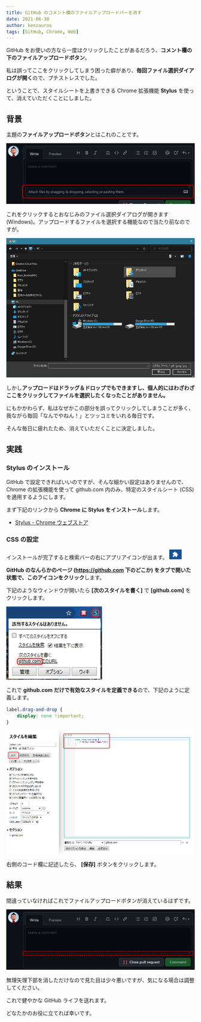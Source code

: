 ```yaml
---
title: GitHub のコメント欄のファイルアップロードバーを消す
date: 2021-06-30
author: kenzauros
tags: [GitHub, Chrome, Web]
---
```


GitHub をお使いの方なら一度はクリックしたことがあるだろう、**コメント欄の下のファイルアップロードボタン**。

私は誤ってここをクリックしてしまう困った癖があり、**毎回ファイル選択ダイアログが開く**ので、プチストレスでした。

ということで、スタイルシートを上書きできる Chrome 拡張機能 **Stylus** を使って、消えていただくことにしました。

## 背景

主題の**ファイルアップロードボタン**とはこれのことです。

![コメント欄のファイルアップロードボタン](images/hide-file-upload-bar-in-github-comment-1.png)

これをクリックするとおなじみのファイル選択ダイアログが開きます (Windows)。アップロードするファイルを選択する機能なので当たり前なのですが。

![Windows のファイル選択ダイアログ](images/hide-file-upload-bar-in-github-comment-2.png)

しかし**アップロードはドラッグ＆ドロップでもできますし、個人的にはわざわざここをクリックしてファイルを選択したくなったことがありません。**

にもかかわらず、私はなぜかこの部分を誤ってクリックしてしまうことが多く、我ながら毎回「なんでやねん！」とツッコミをいれる毎日です。

そんな毎日に疲れたため、消えていただくことに決定しました。

## 実践

### Stylus のインストール

GitHub で設定できればいいのですが、そんな細かい設定はありませんので、 Chrome の拡張機能を使って github.com 内のみ、特定のスタイルシート (CSS) を適用するようにします。

まず下記のリンクから **Chrome に Stylus をインストール**します。

- [Stylus - Chrome ウェブストア](https://chrome.google.com/webstore/detail/stylus/clngdbkpkpeebahjckkjfobafhncgmne?hl=ja)

### CSS の設定

インストールが完了すると検索バーの右にアプリアイコンが出ます。
![拡張機能](images/hide-file-upload-bar-in-github-comment-3.png)

**GitHub のなんらかのページ (https://github.com 下のどこか) をタブで開いた状態で、このアイコンをクリック**します。

下記のようなウィンドウが開いたら **[次のスタイルを書く]** で **[github.com]** をクリックします。

![Stylus で github.com の CSS を追加](images/hide-file-upload-bar-in-github-comment-4.png)

これで **github.com だけで有効なスタイルを定義できる**ので、下記のように定義します。

```css
label.drag-and-drop {
    display: none !important;
}
```

![Stylus で github.com の CSS を設定](images/hide-file-upload-bar-in-github-comment-5.png)

右側のコード欄に記述したら、 **[保存]** ボタンをクリックします。

## 結果

間違っていなければこれでファイルアップロードボタンが消えているはずです。

![GitHub のコメント欄のファイルアップロードボタンが消えた](images/hide-file-upload-bar-in-github-comment-6.png)

無理矢理下部を消しただけなので見た目は少々悪いですが、気になる場合は調整してください。

これで健やかな GitHub ライフを送れます。

どなたかのお役に立てれば幸いです。